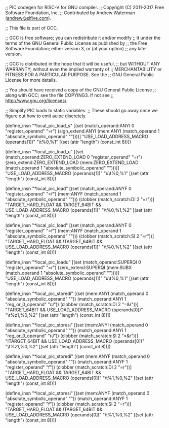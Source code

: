 ;; PIC codegen for RISC-V for GNU compiler.
;; Copyright (C) 2011-2017 Free Software Foundation, Inc.
;; Contributed by Andrew Waterman (andrew@sifive.com).

;; This file is part of GCC.

;; GCC is free software; you can redistribute it and/or modify
;; it under the terms of the GNU General Public License as published by
;; the Free Software Foundation; either version 3, or (at your option)
;; any later version.

;; GCC is distributed in the hope that it will be useful,
;; but WITHOUT ANY WARRANTY; without even the implied warranty of
;; MERCHANTABILITY or FITNESS FOR A PARTICULAR PURPOSE.  See the
;; GNU General Public License for more details.

;; You should have received a copy of the GNU General Public License
;; along with GCC; see the file COPYING3.  If not see
;; <http://www.gnu.org/licenses/>.


;; Simplify PIC loads to static variables.
;; These should go away once we figure out how to emit auipc discretely.

(define_insn "*local_pic_load_s<mode>"
  [(set (match_operand:ANYI 0 "register_operand" "=r")
	(sign_extend:ANYI (mem:ANYI (match_operand 1 "absolute_symbolic_operand" ""))))]
  "USE_LOAD_ADDRESS_MACRO (operands[1])"
  "<load>\t%0,%1"
  [(set (attr "length") (const_int 8))])

(define_insn "*local_pic_load_u<mode>"
  [(set (match_operand:ZERO_EXTEND_LOAD 0 "register_operand" "=r")
	(zero_extend:ZERO_EXTEND_LOAD (mem:ZERO_EXTEND_LOAD (match_operand 1 "absolute_symbolic_operand" ""))))]
  "USE_LOAD_ADDRESS_MACRO (operands[1])"
  "<load>u\t%0,%1"
  [(set (attr "length") (const_int 8))])

(define_insn "*local_pic_load<mode>"
  [(set (match_operand:ANYF 0 "register_operand" "=f")
	(mem:ANYF (match_operand 1 "absolute_symbolic_operand" "")))
   (clobber (match_scratch:DI 2 "=r"))]
  "TARGET_HARD_FLOAT && TARGET_64BIT && USE_LOAD_ADDRESS_MACRO (operands[1])"
  "<load>\t%0,%1,%2"
  [(set (attr "length") (const_int 8))])

(define_insn "*local_pic_load<mode>"
  [(set (match_operand:ANYF 0 "register_operand" "=f")
	(mem:ANYF (match_operand 1 "absolute_symbolic_operand" "")))
   (clobber (match_scratch:SI 2 "=r"))]
  "TARGET_HARD_FLOAT && !TARGET_64BIT && USE_LOAD_ADDRESS_MACRO (operands[1])"
  "<load>\t%0,%1,%2"
  [(set (attr "length") (const_int 8))])

(define_insn "*local_pic_loadu<mode>"
  [(set (match_operand:SUPERQI 0 "register_operand" "=r")
	(zero_extend:SUPERQI (mem:SUBX (match_operand 1 "absolute_symbolic_operand" ""))))]
  "USE_LOAD_ADDRESS_MACRO (operands[1])"
  "<load>u\t%0,%1"
  [(set (attr "length") (const_int 8))])

(define_insn "*local_pic_storedi<mode>"
  [(set (mem:ANYI (match_operand 0 "absolute_symbolic_operand" ""))
	(match_operand:ANYI 1 "reg_or_0_operand" "rJ"))
   (clobber (match_scratch:DI 2 "=&r"))]
  "TARGET_64BIT && USE_LOAD_ADDRESS_MACRO (operands[0])"
  "<store>\t%z1,%0,%2"
  [(set (attr "length") (const_int 8))])

(define_insn "*local_pic_storesi<mode>"
  [(set (mem:ANYI (match_operand 0 "absolute_symbolic_operand" ""))
	(match_operand:ANYI 1 "reg_or_0_operand" "rJ"))
   (clobber (match_scratch:SI 2 "=&r"))]
  "!TARGET_64BIT && USE_LOAD_ADDRESS_MACRO (operands[0])"
  "<store>\t%z1,%0,%2"
  [(set (attr "length") (const_int 8))])

(define_insn "*local_pic_storedi<mode>"
  [(set (mem:ANYF (match_operand 0 "absolute_symbolic_operand" ""))
	(match_operand:ANYF 1 "register_operand" "f"))
   (clobber (match_scratch:DI 2 "=r"))]
  "TARGET_HARD_FLOAT && TARGET_64BIT && USE_LOAD_ADDRESS_MACRO (operands[0])"
  "<store>\t%1,%0,%2"
  [(set (attr "length") (const_int 8))])

(define_insn "*local_pic_storesi<mode>"
  [(set (mem:ANYF (match_operand 0 "absolute_symbolic_operand" ""))
	(match_operand:ANYF 1 "register_operand" "f"))
   (clobber (match_scratch:SI 2 "=r"))]
  "TARGET_HARD_FLOAT && !TARGET_64BIT && USE_LOAD_ADDRESS_MACRO (operands[0])"
  "<store>\t%1,%0,%2"
  [(set (attr "length") (const_int 8))])
